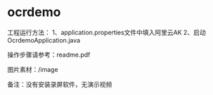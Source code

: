 # ocrdemo
工程运行方法：
1、application.properties文件中填入阿里云AK
2、启动OcrdemoApplication.java

操作步骤请参考：readme.pdf

图片素材：/image

备注：没有安装录屏软件，无演示视频
